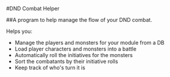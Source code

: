 #DND Combat Helper

##A program to help manage the flow of your DND combat.

Helps you:

- Manage the players and monsters for your module from a DB
- Load player characters and monsters into a battle
- Automatically roll the initiatives for the monsters
- Sort the combatants by their initiative rolls
- Keep track of who's turn it is

